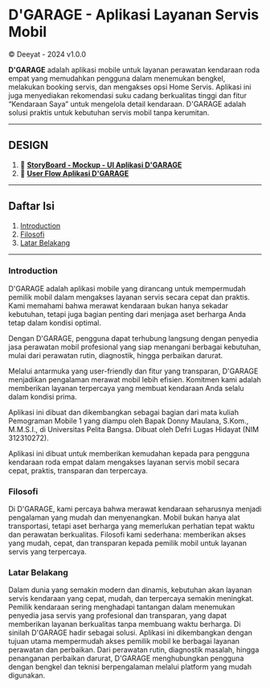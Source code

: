 # D'GARAGE - Aplikasi Layanan Servis Mobil
© Deeyat - 2024 v1.0.0

**D'GARAGE** adalah aplikasi mobile untuk layanan perawatan kendaraan roda empat yang memudahkan pengguna dalam menemukan bengkel, melakukan booking servis, dan mengakses opsi Home Servis. Aplikasi ini juga menyediakan rekomendasi suku cadang berkualitas tinggi dan fitur “Kendaraan Saya” untuk mengelola detail kendaraan. D'GARAGE adalah solusi praktis untuk kebutuhan servis mobil tanpa kerumitan.

---

## DESIGN

1. 📃 [**StoryBoard - Mockup - UI Aplikasi D'GARAGE**](https://www.canva.com/design/DAGWYD8YIsU/iJa5ole_W6GlXIe_58tdMw/edit?utm_content=DAGWYD8YIsU&utm_campaign=designshare&utm_medium=link2&utm_source=sharebutton)
2. 👤 [**User Flow Aplikasi D'GARAGE**](https://www.canva.com/design/DAGWh3ikJBI/IfB1sxdotmGhY4j7Cj2yTA/edit?utm_content=DAGWh3ikJBI&utm_campaign=designshare&utm_medium=link2&utm_source=sharebutton)

---

## Daftar Isi
1.   [Introduction](#Introduction)
2.   [Filosofi](#Filosofi)
3.   [Latar Belakang](#Latar-Belakang)

---

### Introduction
D'GARAGE adalah aplikasi mobile yang dirancang untuk mempermudah pemilik mobil dalam mengakses layanan servis secara cepat dan praktis. Kami memahami bahwa merawat kendaraan bukan hanya sekadar kebutuhan, tetapi juga bagian penting dari menjaga aset berharga Anda tetap dalam kondisi optimal. 

Dengan D'GARAGE, pengguna dapat terhubung langsung dengan penyedia jasa perawatan mobil profesional yang siap menangani berbagai kebutuhan, mulai dari perawatan rutin, diagnostik, hingga perbaikan darurat.

Melalui antarmuka yang user-friendly dan fitur yang transparan, D'GARAGE menjadikan pengalaman merawat mobil lebih efisien. Komitmen kami adalah memberikan layanan terpercaya yang membuat kendaraan Anda selalu dalam kondisi prima.

Aplikasi ini dibuat dan dikembangkan sebagai bagian dari mata kuliah Pemograman Mobile 1 yang diampu oleh Bapak Donny Maulana, S.Kom., M.M.S.I., di Universitas Pelita Bangsa. Dibuat oleh Defri Lugas Hidayat (NIM 312310272).

Aplikasi ini dibuat untuk memberikan kemudahan kepada para pengguna kendaraan roda empat dalam mengakses layanan servis mobil secara cepat, praktis, transparan dan terpercaya. 

### Filosofi
Di D'GARAGE, kami percaya bahwa merawat kendaraan seharusnya menjadi pengalaman yang mudah dan menyenangkan. Mobil bukan hanya alat transportasi, tetapi aset berharga yang memerlukan perhatian tepat waktu dan perawatan berkualitas. Filosofi kami sederhana: memberikan akses yang mudah, cepat, dan transparan kepada pemilik mobil untuk layanan servis yang terpercaya.

### Latar Belakang
Dalam dunia yang semakin modern dan dinamis, kebutuhan akan layanan servis kendaraan yang cepat, mudah, dan terpercaya semakin meningkat. Pemilik kendaraan sering menghadapi tantangan dalam menemukan penyedia jasa servis yang profesional dan transparan, yang dapat memberikan layanan berkualitas tanpa membuang waktu berharga.
Di sinilah D'GARAGE hadir sebagai solusi. Aplikasi ini dikembangkan dengan tujuan utama mempermudah akses pemilik mobil ke berbagai layanan perawatan dan perbaikan. Dari perawatan rutin, diagnostik masalah, hingga penanganan perbaikan darurat, D'GARAGE menghubungkan pengguna dengan bengkel dan teknisi berpengalaman melalui platform yang mudah digunakan.
